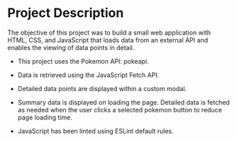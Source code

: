 # Project Description

The objective of this project was to build a small web application with HTML, CSS,
and JavaScript that loads data from an external API and enables the viewing of
data points in detail.

- This project uses the Pokemon API: pokeapi.
- Data is retrieved using the JavaScript Fetch API.
- Detailed data points are displayed within a custom modal.

- Summary data is displayed on loading the page. Detailed data is fetched as needed when the user clicks a selected pokemon button to reduce page loading time.

- JavaScript has been linted using ESLint default rules.
